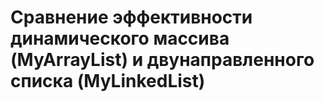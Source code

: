 # Сравнение эффективности динамического массива (MyArrayList) и двунаправленного списка (MyLinkedList)
